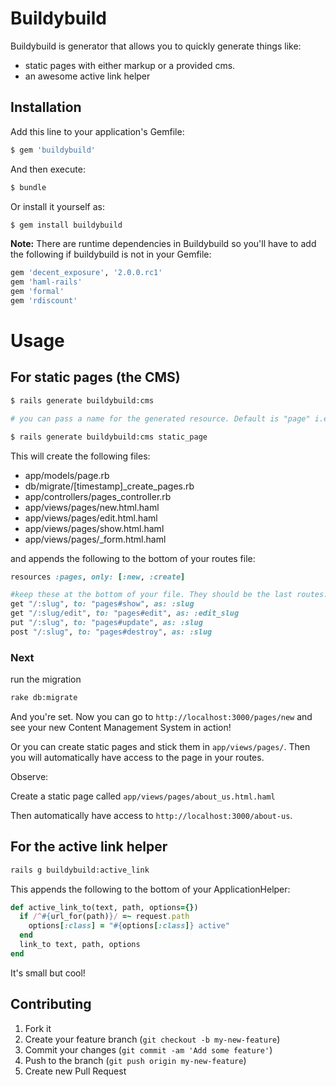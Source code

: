# Buildybuild

Buildybuild is generator that allows you to quickly generate things like:

- static pages with either markup or a provided cms.
- an awesome active link helper

## Installation

Add this line to your application's Gemfile:

```bash
$ gem 'buildybuild'
```

And then execute:

```bash
$ bundle
```

Or install it yourself as:

```bash
$ gem install buildybuild
```

**Note:** There are runtime dependencies in Buildybuild so you'll have to add the following if buildybuild is not in your Gemfile:

```ruby
gem 'decent_exposure', '2.0.0.rc1'
gem 'haml-rails'
gem 'formal'
gem 'rdiscount'
```

# Usage

## For static pages (the CMS)

```bash
$ rails generate buildybuild:cms 

# you can pass a name for the generated resource. Default is "page" i.e.:

$ rails generate buildybuild:cms static_page
```


This will create the following files:

- app/models/page.rb
- db/migrate/[timestamp]\_create\_pages.rb
- app/controllers/pages\_controller.rb
- app/views/pages/new.html.haml
- app/views/pages/edit.html.haml
- app/views/pages/show.html.haml
- app/views/pages/\_form.html.haml

and appends the following to the bottom of your routes file:

```ruby
resources :pages, only: [:new, :create]

#keep these at the bottom of your file. They should be the last routes.
get "/:slug", to: "pages#show", as: :slug
get "/:slug/edit", to: "pages#edit", as: :edit_slug
put "/:slug", to: "pages#update", as: :slug
post "/:slug", to: "pages#destroy", as: :slug
```

### Next

run the migration

```bash
rake db:migrate
```

And you're set. Now you can go to ```http://localhost:3000/pages/new``` and see your new Content Management System in action!

Or you can create static pages and stick them in ```app/views/pages/```. Then you will automatically have access to the page in your routes.

Observe:

Create a static page called ```app/views/pages/about_us.html.haml```

Then automatically have access to ```http://localhost:3000/about-us```.

## For the active link helper

```bash
rails g buildybuild:active_link
```

This appends the following to the bottom of your ApplicationHelper:

```ruby
def active_link_to(text, path, options={})
  if /^#{url_for(path)}/ =~ request.path
    options[:class] = "#{options[:class]} active"
  end
  link_to text, path, options
end
```

It's small but cool!

      
## Contributing

1. Fork it
2. Create your feature branch (`git checkout -b my-new-feature`)
3. Commit your changes (`git commit -am 'Add some feature'`)
4. Push to the branch (`git push origin my-new-feature`)
5. Create new Pull Request
